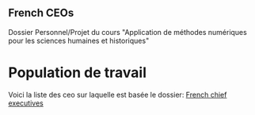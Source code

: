 ## French CEOs
Dossier Personnel/Projet du cours "Application de méthodes numériques pour les sciences humaines et historiques"

# Population de travail
Voici la liste des ceo sur laquelle est basée le dossier: [French chief executives](https://en.wikipedia.org/wiki/Category:French_chief_executives)

